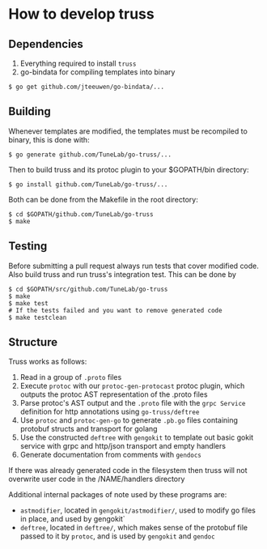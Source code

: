 # How to develop truss

## Dependencies

1. Everything required to install `truss`
2. go-bindata for compiling templates into binary
```
$ go get github.com/jteeuwen/go-bindata/...
```

## Building

Whenever templates are modified, the templates must be recompiled to binary,
this is done with:

```
$ go generate github.com/TuneLab/go-truss/...
```

Then to build truss and its protoc plugin to your $GOPATH/bin directory:

```
$ go install github.com/TuneLab/go-truss/...
```

Both can be done from the Makefile in the root directory:

```
$ cd $GOPATH/github.com/TuneLab/go-truss
$ make
```

## Testing

Before submitting a pull request always run tests that cover modified code.
Also build truss and run truss's integration test. This can be done by

```
$ cd $GOPATH/src/github.com/TuneLab/go-truss
$ make
$ make test
# If the tests failed and you want to remove generated code
$ make testclean
```

## Structure

Truss works as follows:

1. Read in a group of `.proto` files
2. Execute `protoc` with our `protoc-gen-protocast` protoc plugin, which
   outputs the protoc AST representation of the .proto files
3. Parse protoc's AST output and  the `.proto` file with the
   `grpc Service` definition for http annotations using `go-truss/deftree`
4. Use `protoc` and `protoc-gen-go` to generate `.pb.go` files containing
   protobuf structs and transport for golang
5. Use the constructed `deftree` with `gengokit` to template out basic gokit service with grpc
   and http/json transport and empty handlers
6. Generate documentation from comments with `gendocs`

If there was already generated code in the filesystem then truss will not
overwrite user code in the /NAME/handlers directory

Additional internal packages of note used by these programs are:

- `astmodifier`, located in `gengokit/astmodifier/`, used to
  modify go files in place, and used by gengokit`
- `deftree`, located in `deftree/`, which makes sense of the protobuf file
  passed to it by `protoc`, and is used by `gengokit` and
  `gendoc`
